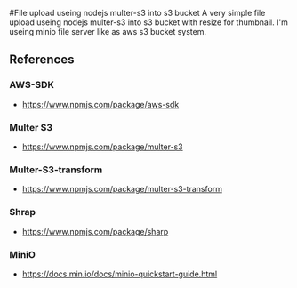#File upload useing nodejs multer-s3 into s3 bucket
A very simple file upload useing nodejs multer-s3 into s3 bucket with resize for thumbnail. I'm useing minio file server like as aws s3 bucket system.

## References
### AWS-SDK
* https://www.npmjs.com/package/aws-sdk
### Multer S3
* https://www.npmjs.com/package/multer-s3
### Multer-S3-transform
* https://www.npmjs.com/package/multer-s3-transform
### Shrap
* https://www.npmjs.com/package/sharp

### MiniO
* https://docs.min.io/docs/minio-quickstart-guide.html